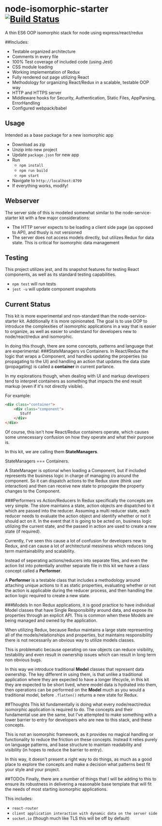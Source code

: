 # node-isomorphic-starter [![Build Status](https://travis-ci.org/anyuzer/node-isomorphic-starter.svg?branch=master)](https://travis-ci.org/anyuzer/node-isomorphic-starter)
A thin ES6 OOP isomorphic stack for node using express/react/redux

##Includes:
* Testable organized architecture
* Comments in every file
* 100% Test coverage of included code (using Jest)
* CSS module loading
* Working implementation of Redux
* Fully rendered out page utilizing React
* Methodology for organizing React/Redux in a scalable, testable OOP way
* HTTP and HTTPS server
* Middleware hooks for Security, Authentication, Static Files, AppParsing, ErrorHandling
* Configured webpack/babel

## Usage
Intended as a base package for a new isomorphic app
* Download as zip
* Unzip into new project
* Update `package.json` for new app
* Run
    * `npm install`
    * `npm run build`
    * `npm start`
* Navigate to `http://localhost:8799`
* If everything works, modify!

## Webserver
The server side of this is modeled somewhat similar to the node-service-starter kit with a few major considerations:
* The HTTP server expects to be loading a client side page (as opposed to API), and thusly is not versioned
* The server does not access models directly, but utilizes Redux for data state. This is critical for isomorphic data management

## Testing
This project utilizes jest, and its snapshot features for testing React components, as well as its standard testing capabilities.
* `npm test` will run tests
* `jest -u` will update component snapshots

## Current Status
This kit is more experimental and non-standard than the node-service-starter kit. Additionally it is more opinionated. The goal is to use OOP to introduce the complexities of isomorphic applications in a way that is easier to organize, as well as easier to understand for developers new to node/react/redux and isomorphic.

In doing this though, there are some concepts, patterns and language that are experimental:
###StateManagers vs Containers.
In React/Redux the logic that wraps a Component, and handles updating the properties (so propagating to the UI) and handling an action that updates the data state (propagating) is called a **container** in current parlance.

In my explorations though, when dealing with UI and markup developers tend to interpret containers as something that impacts the end result markup (even if it's not directly visible).

For example:
```html
<div class="container">
    <div class="component">
       Stuff
    </div>
</div>
```

Of course, this isn't how React/Redux containers operate, which causes some unnecessary confusion on how they operate and what their purpose is.

In this kit, we are calling them **StateManagers**.

StateManagers === Containers.

A StateManager is optional when loading a Component, but if included represents the business logic in charge of managing i/o around the component. So it can dispatch actions to the Redux store (think user interaction) and then can receive new state to propogate the property changes to the Component.

###Performers vs Action/Reducers
In Redux specifically the concepts are very simple. The store maintains a state, action objects are dispatched to it which are passed into the reducer. Assuming a multi reducer state, each reducer needs to evaluate the action object and identify whether or not it should act on it. In the event that it is going to be acted on, business logic utilizing the current state, and the passed in action are used to create a new state (if required).

Currently, I've seen this cause a lot of confusion for developers new to Redux, and can cause a lot of architectural messiness which reduces long term maintainability and scalability.

Instead of seperating actions/reducers into separate files, and even the action list into potentially another separate file in this kit we have a class concept called a **Performer**.

A **Performer** is a testable class that includes a methodology around attaching unique actions to it as static properties, evaluating whether or not the action is applicable during the reducer process, and then handling the action logic required to create a new state.

###Models
In non Redux applications, it is good practice to have individual Model classes that have Single Responsibility around data, and expose its properties through an explicit API. This is common when these Models are being managed and owned by the application.

When utilizing Redux, because Redux maintains a large state representing all of the models/relationships and properties, but maintains responsibility there is not necessarily an obvious way to utilize models classes.

This is problematic because operating on raw objects can reduce visibility, testability and even result in ownership issues which can result in long term non obvious bugs.

In this way we introduce traditional **Model** classes that represent data ownership. The key different in using them, is that unlike a traditional application where they are expected to have a longer lifecycle, in this kit they are expected to be short lived, where model data is hydrated into them, then operations can be performed on the **Model** much as you would a traditional model, before `.flatten()` returns a new state for Redux.

##Thoughts
This kit fundamentally is doing what every node/react/redux isomorphic application is required to do. The concepts and their fundamental use are the same, but I've attempted to make something with a lower barrier to entry for developers who are new to this stack, and these concepts.

This is not an isomorphic framework, as it provides no magical handling or functionality to reduce the friction on these concepts. Instead it relies purely on language patterns, and base structure to maintain readability and visibility (in hopes to reduce the barrier to entry).

In this way, it doesn't present a right way to do things, as much as a good place to explore the concepts and make a decision what patterns best fit your style and your project.

##TODOs
Finally, there are a number of things that I will be adding to this to ensure its robustness in delivering a reasonable base template that will fit the needs of most starting isomorphic applications.

This includes:
* `react-router`
* `client application interaction with dynamic data on the server side`
* `socket.io` (though much like TLS this will be off by default)